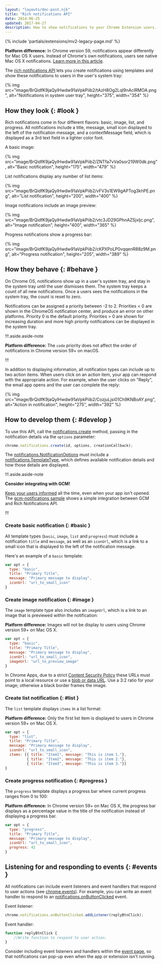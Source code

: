 ```yaml
---
layout: "layouts/doc-post.njk"
title: "Rich notifications API"
date: 2014-06-25
updated: 2017-04-27
description: How to show notifications to your Chrome Extension users.
---
```


{% include 'partials/extensions/mv2-legacy-page.md' %}

<div class="aside aside--note"><strong>Platform difference:</strong> In Chrome version 59, notifications appear differently for Mac OS X users. Instead of Chrome's own notifications, users see native Mac OS X notifications. <a href="https://developers.google.com/web/updates/2017/04/native-mac-os-notifications">Learn more in this article</a>.</div>

The [rich notifications API][2] lets you create notifications using templates and show these
notifications to users in the user's system tray:

{% img src="image/BrQidfK9jaQyIHwdw91aVpkPiib2/tAzH8Og2Lql9nAcIRMOA.png",
       alt="Notifications in system user tray", height="375", width="354" %}

## How they look {: #look }

Rich notifications come in four different flavors: basic, image, list, and progress. All
notifications include a title, message, small icon displayed to the left of the notification
message, and a contextMessage field, which is displayed as a 3rd text field in a lighter color font.

A basic image:

{% img src="image/BrQidfK9jaQyIHwdw91aVpkPiib2/ZNTfa7vVa0sor219W0dk.png",
       alt="Basic notification", height="175", width="479" %}

List notifications display any number of list items:

{% img src="image/BrQidfK9jaQyIHwdw91aVpkPiib2/vFV3s1EW9gAPTog3khPE.png",
       alt="List notification", height="200", width="400" %}

Image notifications include an image preview:

{% img src="image/BrQidfK9jaQyIHwdw91aVpkPiib2/vtc3JD29GPhnAZSjxljc.png",
       alt="Image notification", height="400", width="365" %}

Progress notifications show a progress bar:

{% img src="image/BrQidfK9jaQyIHwdw91aVpkPiib2/cKPXPoLP0vqqenR88z9M.png",
       alt="Progress notification", height="205", width="389" %}

## How they behave {: #behave }

On Chrome OS, notifications show up in a user's system tray, and stay in the system tray until the
user dismisses them. The system tray keeps a count of all new notifications. Once a users sees the
notifications in the system tray, the count is reset to zero.

Notifications can be assigned a priority between -2 to 2. Priorities < 0 are shown in the ChromeOS
notification center, and produce an error on other platforms. Priority 0 is the default priority.
Priorities > 0 are shown for increasing duration and more high priority notifications can be
displayed in the system tray.

!!!.aside.aside-note

**Platform difference:** The `code` priority does not affect the order of notifications in Chrome version 59+ on macOS.

!!!

In addition to displaying information, all notification types can include up to two action items.
When users click on an action item, your app can respond with the appropriate action. For example,
when the user clicks on "Reply", the email app opens and the user can complete the reply:

{% img src="image/BrQidfK9jaQyIHwdw91aVpkPiib2/CozjuLjsi01Ch9KNBoAY.png",
       alt="Action in notification", height="275", width="392" %}

## How to develop them {: #develop }

To use this API, call the [notifications.create][3] method, passing in the notification details via
the `options` parameter:

```js
chrome.notifications.create(id, options, creationCallback);
```

The [notifications.NotificationOptions][4] must include a [notifications.TemplateType][5], which
defines available notification details and how those details are displayed.

!!!.aside.aside-note

**Consider integrating with GCM!**

[Keep your users informed][6] all the time, even
when your app isn't opened. The [gcm-notifications sample][7] shows a simple
integration between GCM and Rich Notifications API.

!!!

### Create basic notification {: #basic }

All template types (`basic`, `image`, `list` and `progress`) must include a notification `title` and
`message`, as well as an `iconUrl`, which is a link to a small icon that is displayed to the left of
the notification message.

Here's an example of a `basic` template:

```js
var opt = {
  type: "basic",
  title: "Primary Title",
  message: "Primary message to display",
  iconUrl: "url_to_small_icon"
}
```

### Create image notification {: #image }

The `image` template type also includes an `imageUrl`, which is a link to an image that is previewed
within the notification:

<div class="aside aside--note"><strong>Platform difference:</strong> Images will not be display to users using Chrome version 59+ on Mac OS X.</div>

```js
var opt = {
  type: "basic",
  title: "Primary Title",
  message: "Primary message to display",
  iconUrl: "url_to_small_icon",
  imageUrl: "url_to_preview_image"
}
```

In Chrome Apps, due to a strict [Content Security Policy][8] these URLs must point to a local
resource or use a [blob or data URL][9]. Use a 3:2 ratio for your image; otherwise a black border
frames the image.

### Create list notification {: #list }

The `list` template displays `items` in a list format:

<div class="aside aside--note"><strong>Platform difference:</strong> Only the first list item is displayed to users in Chrome version 59+ on Mac OS X.</div>

```js
var opt = {
  type: "list",
  title: "Primary Title",
  message: "Primary message to display",
  iconUrl: "url_to_small_icon",
  items: [{ title: "Item1", message: "This is item 1."},
          { title: "Item2", message: "This is item 2."},
          { title: "Item3", message: "This is item 3."}]
}
```

### Create progress notification {: #progress }

The `progress` template displays a progress bar where current progress ranges from 0 to 100:

<div class="aside aside--note"><strong>Platform difference:</strong> In Chrome version 59+ on Mac OS X, the progress bar displays as a percentage value in the title of the notification instead of displaying a progress bar.</div>

```js
var opt = {
  type: "progress",
  title: "Primary Title",
  message: "Primary message to display",
  iconUrl: "url_to_small_icon",
  progress: 42
}
```

## Listening for and responding to events {: #events }

All notifications can include event listeners and event handlers that respond to user actions (see
[chrome.events][10]). For example, you can write an event handler to respond to an
[notifications.onButtonClicked][11] event.

Event listener:

```js
chrome.notifications.onButtonClicked.addListener(replyBtnClick);
```

Event handler:

```js
function replyBtnClick {
	//Write function to respond to user action.
}
```

Consider including event listeners and handlers within the [event page][12], so that notifications
can pop-up even when the app or extension isn't running.

[1]: https://developers.google.com/web/updates/2017/04/native-mac-os-notifications
[2]: /docs/extensions/reference/notifications
[3]: /docs/extensions/reference/notifications#method-create
[4]: /docs/extensions/reference/notifications#type-NotificationOptions
[5]: /docs/extensions/reference/notifications#type-TemplateType
[6]: /docs/extensions/reference/gcm
[7]: https://github.com/GoogleChrome/chrome-extensions-samples/tree/master/apps/samples/gcm-notifications
[8]: /docs/apps/contentSecurityPolicy/
[9]: /docs/apps/app_external
[10]: /docs/extensions/reference/events
[11]: /docs/extensions/reference/notifications#event-onButtonClicked
[12]: /docs/apps/app_lifecycle#create_event_page
